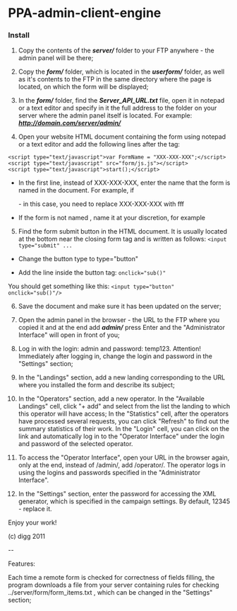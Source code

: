 # PPA-admin-client-engine

### Install

1. Copy the contents of the ***server/*** folder to your FTP anywhere - the admin panel will be there;

2. Copy the ***form/*** folder, which is located in the ***userform/*** folder, as well as it's contents to the FTP in the same directory where the page is located, on which the form will be displayed;

3. In the ***form/*** folder, find the ***Server_API_URL.txt*** file, open it in notepad or a text editor and specify in it the full address to the folder on your server where the admin panel itself is located. For example: ***http://domain.com/server/admin/***

4. Open your website HTML document containing the form using notepad or a text editor and add the following lines after the <body> tag:
```
<script type="text/javascript">var FormName = "ХХХ-ХХХ-ХХХ";</script>
<script type="text/javascript" src="form/js.js"></script>
<script type="text/javascript">start();</script>
```
- In the first line, instead of ХХХ-ХХХ-ХХХ, enter the name that the form is named in the document. For example, if <form name="fff"> - in this case, you need to replace ХХХ-ХХХ-ХХХ with fff

- If the form is not named <form>, name it at your discretion, for example <form name="fff">

5. Find the form submit button in the HTML document. It is usually located at the bottom near the closing form tag </form> and is written as follows: ```<input type="submit" ...```

- Change the button type to type="button"

- Add the line inside the button tag: ```onclick="sub()"```

You should get something like this: ```<input type="button" onclick="sub()"/>```

6. Save the document and make sure it has been updated on the server;

7. Open the admin panel in the browser - the URL to the FTP where you copied it and at the end add ***admin/*** press Enter and the "Administrator Interface" will open in front of you;

8. Log in with the login: admin and password: temp123. Attention! Immediately after logging in, change the login and password in the "Settings" section;

9. In the "Landings" section, add a new landing corresponding to the URL where you installed the form and describe its subject;

10. In the "Operators" section, add a new operator. In the "Available Landings" cell, click "+ add" and select from the list the landing to which this operator will have access;
In the "Statistics" cell, after the operators have processed several requests, you can click "Refresh" to find out the summary statistics of their work.
In the "Login" cell, you can click on the link and automatically log in to the "Operator Interface" under the login and password of the selected operator.

11. To access the "Operator Interface", open your URL in the browser again, only at the end, instead of /admin/, add /operator/. The operator logs in using the logins and passwords specified in the "Administrator Interface".

12. In the "Settings" section, enter the password for accessing the XML generator, which is specified in the campaign settings. By default, 12345 - replace it.

Enjoy your work!

(c) digg 2011

--

Features:

Each time a remote form is checked for correctness of fields filling, the program downloads a file from your server containing rules for checking ../server/form/form_items.txt , which can be changed in the "Settings" section;
